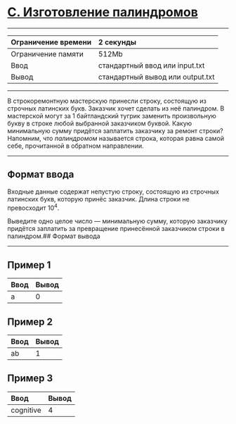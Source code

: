 # [C. Изготовление палиндромов](https://contest.yandex.ru/contest/28738/problems/C/)

---
| Ограничение времени | 2 секунды |
| :--- | :--- |
| Ограничение памяти | 512Mb |
| Ввод | стандартный ввод или input.txt |
| Вывод | стандартный вывод или output.txt |
---
В строкоремонтную мастерскую принесли строку, состоящую из строчных латинских букв. Заказчик хочет сделать из неё палиндром. В мастерской могут за 1 байтландский тугрик заменить произвольную букву в строке любой выбранной заказчиком буквой.
Какую минимальную сумму придётся заплатить заказчику за ремонт строки?
Напомним, что *палиндромом* называется строка, которая равна самой себе, прочитанной в обратном направлении.

---
## Формат ввода
Входные данные содержат непустую строку, состоящую из строчных латинских букв, которую принёс заказчик. Длина строки не превосходит 10<sup>4</sup>.

Выведите одно целое число — минимальную сумму, которую заказчику придётся заплатить за превращение принесённой заказчиком строки в палиндром.## Формат вывода

---
## Пример 1

| Ввод | Вывод |
| :--- | :--- |
| a | 0 |

## Пример 2

| Ввод | Вывод |
| :--- | :--- |
| ab | 1 |

## Пример 3

| Ввод | Вывод |
| :--- | :--- |
| cognitive | 4 |
